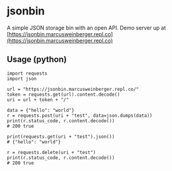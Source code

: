 # jsonbin

A simple JSON storage bin with an open API. Demo server up at [https://jsonbin.marcusweinberger.repl.co](https://jsonbin.marcusweinberger.repl.co)

## Usage (python)

    import requests
    import json

    url = "https://jsonbin.marcusweinberger.repl.co/"
    token = requests.get(url).content.decode()
    uri = url + token + "/"

    data = {"hello": "world"}
    r = requests.post(uri + "test", data=json.dumps(data))
    print(r.status_code, r.content.decode())
    # 200 true

    print(requests.get(uri + "test").json())
    # {"hello": "world"}

    r = requests.delete(uri + "test")
    print(r.status_code, r.content.decode())
    # 200 true

